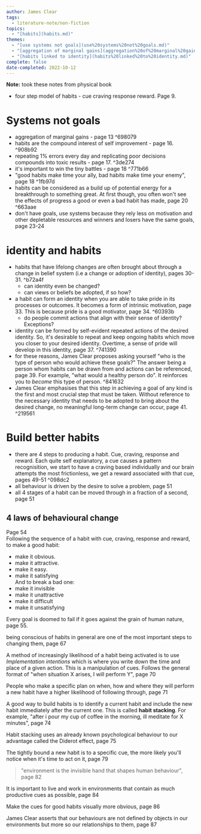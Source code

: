 ```yaml
---  
author: James Clear  
tags:  
  - literature-note/non-fiction  
topics:  
  - "[habits](habits.md)"  
themes:  
  - "[use systems not goals](use%20systems%20not%20goals.md)"  
  - "[aggregation of marginal gains](aggregation%20of%20marginal%20gains.md)"  
  - "[habits linked to identity](habits%20linked%20to%20identity.md)"  
complete: false  
date-completed: 2022-10-12  
---  
```

**Note:** took these notes from physical book  
  
- four step model of habits - cue craving response reward. Page 9.  
# Systems not goals  
- aggregation of marginal gains - page 13 ^698079  
- habits are the compound interest of self improvement - page 16. ^908b92  
- repeating 1% errors every day and replicating poor decisions compounds into toxic results - page 17.  ^3de274  
- it's important to win the tiny battles - page 18 ^771b66  
- "good habits make time your ally, bad habits make time your enemy", page 18 ^1fb97d  
- habits can be considered as a build up of potential energy for a breakthrough to something great. At first though, you often won't see the effects of progress a good or even a bad habit has made, page 20 ^663aae  
- don't have goals, use systems because they rely less on motivation and other depletable resources and winners and losers have the same goals, page 23-24  
# identity and habits  
- habits that have lifelong changes are often brought about through a change in belief system (i.e a change or adoption of identity), pages 30-31. ^b72a4f  
	- can identity even be changed?  
	- can views or beliefs be adopted, if so how?  
- a habit can form an identity when you are able to take pride in its processes or outcomes. It becomes a form of intrinsic motivation, page 33. This is because pride is a good motivator, page 34. ^60393b  
	- do people commit actions that align with their sense of identity? Exceptions?   
- identity can be formed by self-evident repeated actions of the desired identity. So, it's desirable to repeat and keep ongoing habits which move you closer to your desired identity. Overtime, a sense of pride will develop in this identity, page 37. ^741390  
- for these reasons, James Clear proposes asking yourself "who is the type of person who would achieve these goals?" The answer being a person whom habits can be drawn from and actions can be referenced, page 39. For example, "what would a healthy person do". It reinforces you to *become* this type of person. ^841632  
- James Clear emphasises that this step in achieving a goal of any kind is the first and most crucial step that must be taken. Without reference to the necessary identity that needs to be adopted to bring about the desired change, no meaningful long-term change can occur, page 41. ^219561  
# Build better habits  
- there are 4 steps to producing a habit. Cue, craving, response and reward. Each quite self explanatory, a cue causes a pattern recognisition, we start to have a craving based individually and our brain attempts the most frictionless, we get a reward associated with that cue, pages 49-51 ^098dc2  
- all behaviour is driven by the desire to solve a problem, page 51  
- all 4 stages of a habit can be moved through in a fraction of a second, page 51  
  
## 4 laws of behavioural change  
Page 54  
Following the sequence of a habit with cue, craving, response and reward, to make a good habit:  
- make it obvious.  
- make it attractive.  
- make it easy.  
- make it satisfying  
And to break a bad one:  
- make it invisible  
- make it unattractive  
- make it difficult  
- make it unsatisfying  
  
  
Every goal is doomed to fail if it goes against the grain of human nature, page 55.  
  
  
being conscious of habits in general are one of the most important steps to changing them, page 67  
  
A method of increasingly likelihood of a habit being activated is to use *Implementation intentions* which is where you write down the time and place of a given action. This is a manipulation of cues. Follows the general format of "when situation X arises, I will perform Y", page 70  
  
People who make a specific plan on when, how and where they will perform a new habit have a higher likelihood of following through, page 71  
  
A good way to build habits is to identify a current habit and include the new habit immediately after the current one. This is called **habit stacking**. For example, "after i pour my cup of coffee in the morning, ill meditate for X minutes", page 74  
  
Habit stacking uses an already known psychological behaviour to our advantage called the Diderot effect, page 75  
  
The tightly bound a new habit is to a specific cue, the more likely you'll notice when it's time to act on it, page 79  
  
> "environment is the invisible hand that shapes human behaviour", page 82  
  
  
It is important to live and work in environments that contain as much productive cues as possible, page 84  
  
Make the cues for good habits visually more obvious, page 86  
  
James Clear asserts that our behaviours are not defined by objects in our environments but more so our relationships to them, page 87